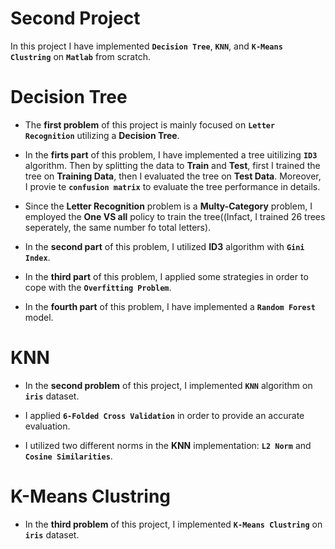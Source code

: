 # Second Project


 In this project I have implemented **`Decision Tree`**, **`KNN`**, and **`K-Means Clustring`** on **`Matlab`** from scratch.


 # Decision Tree

 * The **first problem** of this project is mainly focused on **`Letter Recognition`** utilizing a **Decision Tree**.

 * In the **firts part** of this problem, I have implemented a tree uitilizing **`ID3`** algorithm. Then by splitting the data to **Train** and **Test**, first I trained the tree on **Training Data**, then I evaluated the tree on **Test Data**. Moreover, I provie te **`confusion matrix`** to evaluate the tree performance in details.

 * Since the **Letter Recognition** problem is a **Multy-Category** problem, I employed the **One VS all** policy to train the tree((Infact, I trained 26 trees seperately, the same number fo total letters).

* In the **second part** of this problem, I utilized **ID3** algorithm with **`Gini Index`**.

* In the **third part** of this problem, I applied some strategies in order to cope with the **`Overfitting Problem`**.

* In the **fourth part** of this problem, I have implemented a **`Random Forest`** model.

# KNN

* In the **second problem** of this project, I implemented **`KNN`** algorithm on **`iris`** dataset.

* I applied **`6-Folded Cross Validation`** in order to provide an accurate evaluation.

* I utilized two different norms in the **KNN** implementation: **`L2 Norm`** and **`Cosine Similarities`**.


# K-Means Clustring

* In the **third problem** of this project, I implemented **`K-Means Clustring`** on **`iris`** dataset.





 